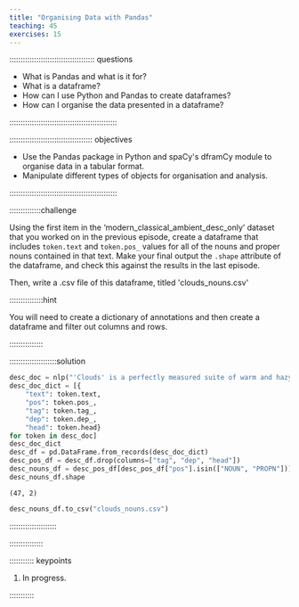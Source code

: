 ```yaml
---
title: "Organising Data with Pandas"
teaching: 45
exercises: 15
---
```


:::::::::::::::::::::::::::::::::::::: questions 

- What is Pandas and what is it for?
- What is a dataframe?
- How can I use Python and Pandas to create dataframes?
- How can I organise the data presented in a dataframe?

::::::::::::::::::::::::::::::::::::::::::::::::

::::::::::::::::::::::::::::::::::::: objectives

- Use the Pandas package in Python and spaCy's dframCy module to organise data in a tabular format.
- Manipulate different types of objects for organisation and analysis.

::::::::::::::::::::::::::::::::::::::::::::::::

::::::::::::::challenge

Using the first item in the ‘modern_classical_ambient_desc_only’ dataset that you worked on in the previous episode, create a dataframe that includes ```token.text``` and ```token.pos_``` values for all of the nouns and proper nouns contained in that text. Make your final output the ```.shape``` attribute of the dataframe, and check this against the results in the last episode.

Then, write a .csv file of this dataframe, titled 'clouds_nouns.csv'

:::::::::::::::hint 

You will need to create a dictionary of annotations and then create a dataframe and filter out columns and rows.

:::::::::::::::

:::::::::::::::::::::solution 

```python
desc_doc = nlp("'Clouds' is a perfectly measured suite of warm and hazy downbeats from Gigi Masin, Marco Sterk (Young Marco), and Johnny Nash recorded in the heart of Amsterdam's red light district over one weekend in April, 2014.It's all about louche vibes and glowing notes, gently absorbing and transducing the buzz of the streets outside the studio's open windows into eight elegantly reserved improvisations segueing between lush ambient drift, dub-wise solo piano pieces, and chiming late night jazz patter. In that sense, there's striking similarities between 'Clouds' and the recent Sky Walking album by Lawrence and co., but where they really go for the looseness, Gaussian Curve keep it supple yet tight, bordering on adult contemporary suaveness anointed with finest hash oil. Imbibe slowly.")
desc_doc_dict = [{
    "text": token.text,
    "pos": token.pos_,
    "tag": token.tag_,
    "dep": token.dep_,
    "head": token.head}
for token in desc_doc]
desc_doc_dict
desc_df = pd.DataFrame.from_records(desc_doc_dict)
desc_pos_df = desc_df.drop(columns=["tag", "dep", "head"])
desc_nouns_df = desc_pos_df[desc_pos_df["pos"].isin(["NOUN", "PROPN"])]
desc_nouns_df.shape
```
```
(47, 2)
```
```python
desc_nouns_df.to_csv("clouds_nouns.csv")
```

:::::::::::::::::::::

:::::::::::::::

::::::::::: keypoints

1. In progress.

::::::::::: 
